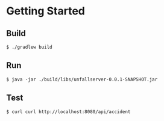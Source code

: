 # Getting Started

## Build 

```
$ ./gradlew build
```

## Run 
```
$ java -jar ./build/libs/unfallserver-0.0.1-SNAPSHOT.jar
```

## Test
```
$ curl curl http://localhost:8080/api/accident
```
